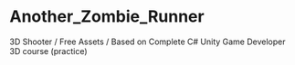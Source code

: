 # Another_Zombie_Runner
3D Shooter / Free Assets /
Based on Complete C# Unity Game Developer 3D course (practice)
